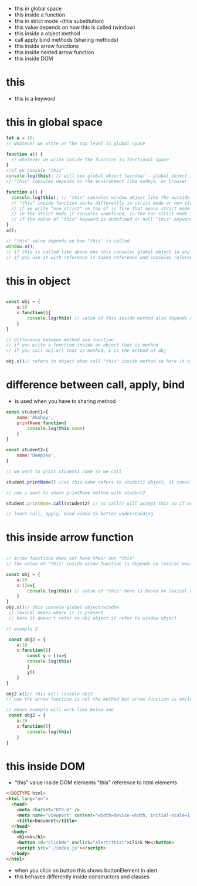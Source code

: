 - this in global space
- this inside a function
- this in strict mode -(this substitution)
- this value depends on how this is called (window)
- this inside a object method
- call apply bind methods (sharing methods)
- this inside arrow functions
- this inside nested arrow function
- this inside DOM

# this

- this is a keyword

# this in global space

```javascript
let a = 10;
// whatever we write on the top level is global space

function a() {
  // whatever we write inside the function is functional space
}
//if we console "this"
console.log(this); // will see global object (window) - global object in the sense in the browser it is window
// "this" consoles depends on the environment like nodejs, or browser

function a() {
  console.log(this); // "this" consoles window object like the outside console but "this" is not same as out side one
  // "this" inside function works differently in strict mode or non strict mode
  // if we write "use strict" on top of js file that means strict mode
  // in the strict mode it consoles undefined, in the non strict mode it uses "this" substitution and substitutes global object/window
  // if the value of "this" keyword is undefined or null "this" keyword will be replaced with the global object only in non strict mode
}
a();

// "this" value depends on how "this" is called
window.a();
// if this is called like above one this consoles global object in any mode, because we attached reference to it
// if you use it with reference it takes reference and consoles reference this, else it consoles undefined inside function
```

# this in object

```javascript

const obj = {
    a:10
    x:function(){
        console.log(this) // value of this inside method also depends on how we call
    }
}

// difference between method and function
// if you write a function inside an object that is method
// if you call obj.x() that is method, x is the method of obj

obj.x()// refers to object when call "this" inside method so here it consoles obj

```

# difference between call, apply, bind

- is used when you have to sharing method

```javascript
const student1={
    name:'Akshay',
    printName:function{
        console.log(this.name)
    }
}

const student2={
    name:'Deepika',
}

// we want to print student1 name so we call

student.printName() //as this.name refers to student1 object, it consoles 'Akshay'

// now i want to share printName method with student2

student.printName.call(student2) // so call() will accept this so if we pass student2 to student.printName method using call of method the student1 'this' will be override by student2 'this' so we see Deepika in console

// learn call, apply, bind video to better understanding

```

# this inside arrow function

```javascript

// arrow functions does not have their own "this"
// the value of "this" inside arrow function is depends on lexical environment

const obj = {
    a:10
    x:()=>{
        console.log(this) // value of "this" here is based on lexical context (enclosing lexical context)
    }
}
obj.x()// this console global object/window
 // lexical means where it is present
 // here it doesn't refer to obj object it refer to window object

// example 2

 const obj2 = {
    a:10
    x:function(){
        const y = ()=>{
        console.log(this)
        }
        y()
    }
}

obj2.x()// this will console obj2
// now the arrow function is not the method but arrow function is enclosed within the method function

// above example will work like below one
 const obj2 = {
    a:10
    x:function(){
        console.log(this)
    }
}

```

# this inside DOM

- "this" value inside DOM elements "this" reference to html elements

```html
<!DOCTYPE html>
<html lang="en">
  <head>
    <meta charset="UTF-8" />
    <meta name="viewport" content="width=device-width, initial-scale=1.0" />
    <title>Document</title>
  </head>
  <body>
    <h1>kk</h1>
    <button id="clickMe" onclick="alert(this)">Click Me</button>
    <script src="./index.js"></script>
  </body>
</html>
```

- when you click on button this shows buttonElement in alert
- this behaves differently inside constructors and classes
